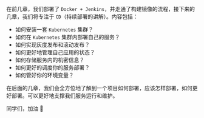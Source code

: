在前几章，我们部署了 `Docker + Jenkins`，并走通了构建镜像的流程，接下来的几章，我们将专注于 `CD`（持续部署的讲解）。内容包括：

- 如何安装一套 `Kubernetes` 集群？
- 如何在 `Kubernetes` 集群内部署自己的服务？
- 如何实现灰度发布和滚动发布？
- 如何更好地管理自己应用的状态？
- 如何存储服务内的机密信息？
- 如何更好的调度你的服务部署？
- 如何管好你的环境变量？

在后面的几章，我们会全方位地了解到一个项目如何部署，应该怎样部署，如何更好部署。可以更好地支撑我们服务运行和维护。

同学们，加油 💪